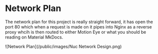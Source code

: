# Network Plan

The network plan for this project is really straight forward, it has open the port 80 which when a request is made on it pipes into Nginx as a reverse proxy whcih is then routed to either Motion Eye or what you should be reading on Material MkDocs.

![Network Plan](/public/images/Nuc Network Design.png)